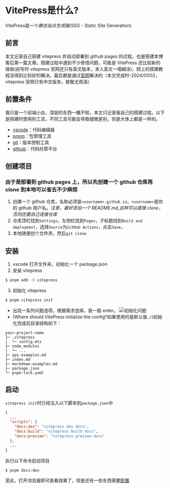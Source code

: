 # VitePress是什么?

VitePress是一个*静态站点生成器*(SSG - Static Site Generation)

## 前言

本文记录自己搭建 vitepress 并自动部署到 github pages 的过程，也是搭建本博客后第一篇文章。搭建过程中遇到不少奇怪问题，可能是 VitePress 还比较新的缘故(初写时 vitepress 官网还只有英文版本，本人英文一塌糊涂)，网上的搭建教程没得到比较好的解决。最后都是通过[官网](https://vitepress.dev/)解决的（本文完成时-2024/01/02，vitepress 官网已有中文版本，致敬尤雨溪）

## 前置条件

我只是一个前端小白，深层的东西一概不知，本文只记录我自己的搭建过程。以下是搭建时使用的工具，不同工具可能会导致细微差别，但是大体上都是一样的。

- [vscode](https://code.visualstudio.com/)：代码编辑器
- [pnpm](https://pnpm.io/)：包管理工具
- [git](https://git-scm.com/)：版本控制工具
- [github](https://github.com/)：代码托管平台

## 创建项目

### 由于是部署到 github pages 上，所以先创建一个 github 仓库再 clone 到本地可以省去不少麻烦

1. 创建一个 github 仓库，名称必须是`<username>.github.io`，`<username>`是你的 github 用户名。_注意，最好添加一个 README.md,这样可以直接 clone，否则还要自己连接仓库_
2. 仓库顶栏找到`Settings`，左侧栏找到`Pages`，子标题找到`Build and deployment`，选择`Source`为`GitHub Actions`，点击`Save`，
3. 本地随便创个文件夹，然后`git clone`

## 安装

1. vscode 打开文件夹，初始化一个 package.json
2. 安装 vitepress

```sh
$ pnpm add -D vitepress
```

3. 初始化 vitepress

```sh
$ pnpm vitepress init
```

- 出现一系列问题选项，根据需求选择，我一路 enter。
  ![初始化问题](/vite-press-img/init-questions.jpg)
- (Where should VitePress initialize the config?如果使用的是默认值`./`)初始化完成后目录结构如下：

```
your-project-name
├─ .vitepress
|  └─ config.mts
├─ node_modules
|  └─ ...
├─ api-examples.md
├─ index.md
├─ markdown-examples.md
├─ package.json
└─ pnpm-lock.yaml
```

## 启动

`vitepress init`时已经注入以下脚本到`package.json`中

```json
{
  ...
  "scripts": {
    "docs:dev": "vitepress dev docs",
    "docs:build": "vitepress build docs",
    "docs:preview": "vitepress preview docs"
  },
  ...
}
```

执行以下命令启动项目

```sh
$ pnpm docs:dev
```

至此，打开浏览器即可查看效果了，但是还有一些东西需要[配置](/vite-press/deployment/02-configure)
